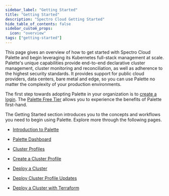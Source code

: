 ```yaml
---
sidebar_label: "Getting Started"
title: "Getting Started"
description: "Spectro Cloud Getting Started"
hide_table_of_contents: false
sidebar_custom_props:
  icon: "overview"
tags: ["getting-started"]
---
```


This page gives an overview of how to get started with Spectro Cloud Palette and begin leveraging its Kubernetes
full-stack management at scale. Palette's unique capabilities provide end-to-end declarative cluster management, cluster
monitoring and reconciliation, as well as adherence to the highest security standards. It provides support for public
cloud providers, data centers, bare metal and edge, so you can use Palette no matter the complexity of your production
environments.

The first step towards adopting Palette in your organization is to
[create a login](https://www.spectrocloud.com/get-started). The
[Palette Free Tier](https://www.spectrocloud.com/free-tier) allows you to experience the benefits of Palette first-hand.

The Getting Started section introduces you to the concepts and workflows you need to begin using Palette. Explore more
through the following pages.

- [Introduction to Palette](./introduction.md)

- [Palette Dashboard](./dashboard.md)

- [Cluster Profiles](./cluster-profiles.md)

- [Create a Cluster Profile](./create-cluster-profile.md)

- [Deploy a Cluster](./deploy-k8s-cluster.md)

- [Deploy Cluster Profile Updates](./update-k8s-cluster.md)

- [Deploy a Cluster with Terraform](./terraform.md)
